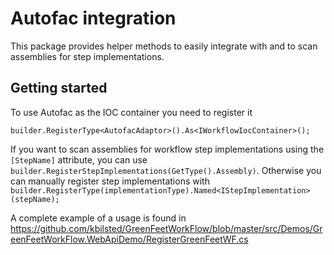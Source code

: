 # Autofac integration

This package provides helper methods to easily integrate with and to scan assemblies for step implementations.

## Getting started

To use Autofac as the IOC container you need to register it 

```
builder.RegisterType<AutofacAdaptor>().As<IWorkflowIocContainer>();
```

If you want to scan assemblies for workflow step implementations using the `[StepName]` attribute, you can use `builder.RegisterStepImplementations(GetType().Assembly)`. Otherwise you can manually register step implementations with
 `builder.RegisterType(implementationType).Named<IStepImplementation>(stepName);`

A complete example of a usage is found in https://github.com/kbilsted/GreenFeetWorkFlow/blob/master/src/Demos/GreenFeetWorkFlow.WebApiDemo/RegisterGreenFeetWF.cs
